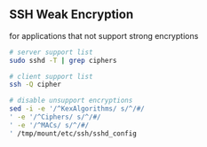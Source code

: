 SSH Weak Encryption
---

for applications that not support strong encryptions
```sh
# server support list
sudo sshd -T | grep ciphers

# client support list
ssh -Q cipher

# disable unsupport encryptions
sed -i -e '/^KexAlgorithms/ s/^/#/
' -e '/^Ciphers/ s/^/#/
' -e '/^MACs/ s/^/#/
' /tmp/mount/etc/ssh/sshd_config
```
